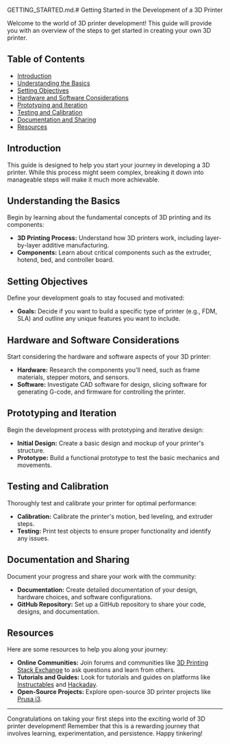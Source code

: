 GETTING_STARTED.md.# Getting Started in the Development of a 3D Printer

Welcome to the world of 3D printer development! This guide will provide you with an overview of the steps to get started in creating your own 3D printer.

## Table of Contents
- [Introduction](#introduction)
- [Understanding the Basics](#understanding-the-basics)
- [Setting Objectives](#setting-objectives)
- [Hardware and Software Considerations](#hardware-and-software-considerations)
- [Prototyping and Iteration](#prototyping-and-iteration)
- [Testing and Calibration](#testing-and-calibration)
- [Documentation and Sharing](#documentation-and-sharing)
- [Resources](#resources)

## Introduction
This guide is designed to help you start your journey in developing a 3D printer. While this process might seem complex, breaking it down into manageable steps will make it much more achievable.

## Understanding the Basics
Begin by learning about the fundamental concepts of 3D printing and its components:

- **3D Printing Process:** Understand how 3D printers work, including layer-by-layer additive manufacturing.
- **Components:** Learn about critical components such as the extruder, hotend, bed, and controller board.

## Setting Objectives
Define your development goals to stay focused and motivated:

- **Goals:** Decide if you want to build a specific type of printer (e.g., FDM, SLA) and outline any unique features you want to include.

## Hardware and Software Considerations
Start considering the hardware and software aspects of your 3D printer:

- **Hardware:** Research the components you'll need, such as frame materials, stepper motors, and sensors.
- **Software:** Investigate CAD software for design, slicing software for generating G-code, and firmware for controlling the printer.

## Prototyping and Iteration
Begin the development process with prototyping and iterative design:

- **Initial Design:** Create a basic design and mockup of your printer's structure.
- **Prototype:** Build a functional prototype to test the basic mechanics and movements.

## Testing and Calibration
Thoroughly test and calibrate your printer for optimal performance:

- **Calibration:** Calibrate the printer's motion, bed leveling, and extruder steps.
- **Testing:** Print test objects to ensure proper functionality and identify any issues.

## Documentation and Sharing
Document your progress and share your work with the community:

- **Documentation:** Create detailed documentation of your design, hardware choices, and software configurations.
- **GitHub Repository:** Set up a GitHub repository to share your code, designs, and documentation.

## Resources
Here are some resources to help you along your journey:

- **Online Communities:** Join forums and communities like [3D Printing Stack Exchange](https://3dprinting.stackexchange.com/) to ask questions and learn from others.
- **Tutorials and Guides:** Look for tutorials and guides on platforms like [Instructables](https://www.instructables.com/) and [Hackaday](https://hackaday.io/).
- **Open-Source Projects:** Explore open-source 3D printer projects like [Prusa i3](https://www.prusa3d.com/prusa-i3/).

---

Congratulations on taking your first steps into the exciting world of 3D printer development! Remember that this is a rewarding journey that involves learning, experimentation, and persistence. Happy tinkering!
